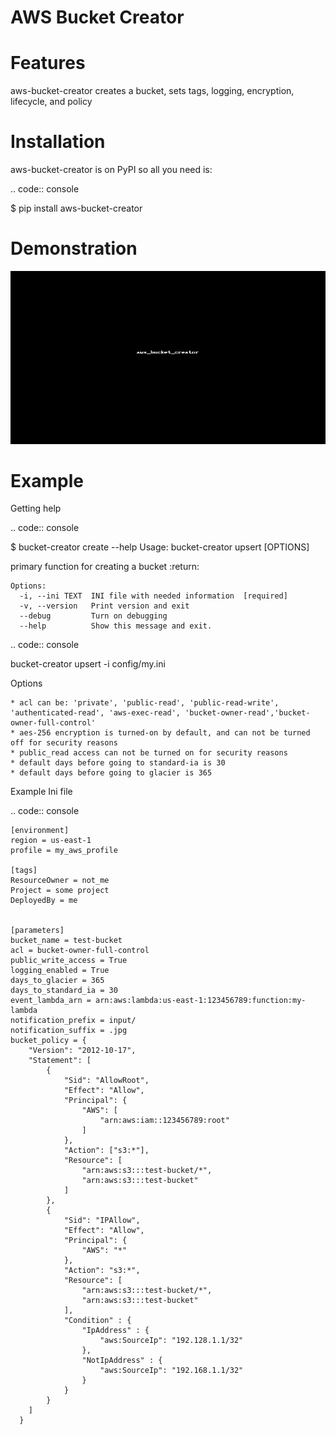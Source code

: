 AWS Bucket Creator
==================
Features
========
aws-bucket-creator creates a bucket, sets tags, logging, encryption, lifecycle, and policy


Installation
============
aws-bucket-creator is on PyPI so all you need is:

.. code:: console

   $ pip install aws-bucket-creator


Demonstration
=============

<p><a target="_blank" rel="noopener noreferrer" href="https://github.com/rubelw//aws_bucket_creator/blob/master/images/demo.gif"><img src="https://github.com/rubelw//aws_bucket_creator/raw/master/images/demo.gif" alt="aws_bucket_creator tutorial" style="max-width:100%;"></a></p>



Example
=======
Getting help

.. code:: console

   $ bucket-creator create --help
   Usage: bucket-creator upsert [OPTIONS]

   primary function for creating a bucket :return:

    Options:
      -i, --ini TEXT  INI file with needed information  [required]
      -v, --version   Print version and exit
      --debug         Turn on debugging
      --help          Show this message and exit.



.. code:: console

   bucket-creator upsert -i config/my.ini

Options

    * acl can be: 'private', 'public-read', 'public-read-write', 'authenticated-read', 'aws-exec-read', 'bucket-owner-read','bucket-owner-full-control'
    * aes-256 encryption is turned-on by default, and can not be turned off for security reasons
    * public_read access can not be turned on for security reasons
    * default days before going to standard-ia is 30
    * default days before going to glacier is 365

Example Ini file

.. code:: console

    [environment]
    region = us-east-1
    profile = my_aws_profile

    [tags]
    ResourceOwner = not_me
    Project = some project
    DeployedBy = me


    [parameters]
    bucket_name = test-bucket
    acl = bucket-owner-full-control
    public_write_access = True
    logging_enabled = True
    days_to_glacier = 365
    days_to_standard_ia = 30
    event_lambda_arn = arn:aws:lambda:us-east-1:123456789:function:my-lambda
    notification_prefix = input/
    notification_suffix = .jpg
    bucket_policy = {
        "Version": "2012-10-17",
        "Statement": [
            {
                "Sid": "AllowRoot",
                "Effect": "Allow",
                "Principal": {
                    "AWS": [
                        "arn:aws:iam::123456789:root"
                    ]
                },
                "Action": ["s3:*"],
                "Resource": [
                    "arn:aws:s3:::test-bucket/*",
                    "arn:aws:s3:::test-bucket"
                ]
            },
            {
                "Sid": "IPAllow",
                "Effect": "Allow",
                "Principal": {
                    "AWS": "*"
                },
                "Action": "s3:*",
                "Resource": [
                    "arn:aws:s3:::test-bucket/*",
                    "arn:aws:s3:::test-bucket"
                ],
                "Condition" : {
                    "IpAddress" : {
                        "aws:SourceIp": "192.128.1.1/32"
                    },
                    "NotIpAddress" : {
                        "aws:SourceIp": "192.168.1.1/32"
                    }
                }
            }
        ]
      }